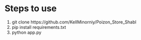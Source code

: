 <h1>Steps to use</h1>
<ol>
  <li>git clone https://github.com/KellMinorniy/Poizon_Store_Shabl</li>
  <li>pip install requirements.txt</li>
  <li>python app.py</li>
</ol>
